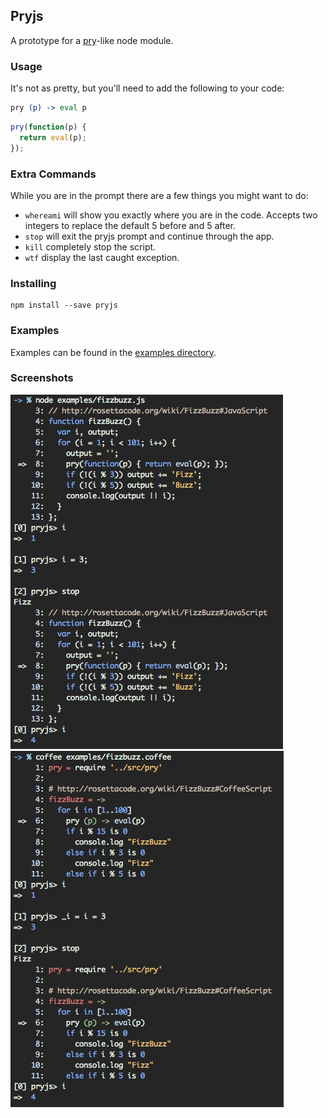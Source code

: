 ## Pryjs
A prototype for a [pry](https://github.com/pry/pry)-like node module.

### Usage
It's not as pretty, but you'll need to add the following to your code:

~~~ coffeescript
pry (p) -> eval p
~~~

~~~ javascript
pry(function(p) {
  return eval(p);
});
~~~

### Extra Commands
While you are in the prompt there are a few things you might want to do:
* `whereami` will show you exactly where you are in the code. Accepts two integers to replace the default 5 before and 5 after.
* `stop` will exit the pryjs prompt and continue through the app.
* `kill` completely stop the script.
* `wtf` display the last caught exception.

### Installing
~~~
npm install --save pryjs
~~~

### Examples

Examples can be found in the [examples directory](./examples).

### Screenshots
![pryjs](./assets/javascript.png)
![pryjs](./assets/coffeescript.png)

